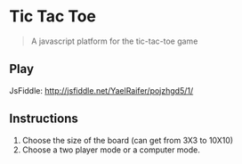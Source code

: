 # Tic Tac Toe

> A javascript platform for the tic-tac-toe game


## Play
JsFiddle:
http://jsfiddle.net/YaelRaifer/pojzhgd5/1/

## Instructions
1. Choose the size of the board (can get from 3X3 to 10X10)
2. Choose a two player mode or a computer mode.

